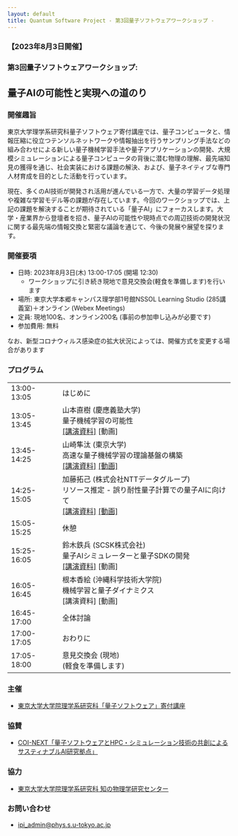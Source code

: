 ```yaml
---
layout: default
title: Quantum Software Project - 第3回量子ソフトウェアワークショップ - 
---
```


### 【2023年8月3日開催】
### 第3回量子ソフトウェアワークショップ: 
## 量子AIの可能性と実現への道のり

### 開催趣旨

東京大学理学系研究科量子ソフトウェア寄付講座では、量子コンピュータと、情報圧縮に役立つテンソルネットワークや情報抽出を行うサンプリング手法などの組み合わせによる新しい量子機械学習手法や量子アプリケーションの開発、大規模シミュレーションによる量子コンピュータの背後に潜む物理の理解、最先端知見の獲得を通じ、社会実装における課題の解決、および、量子ネイティブな専門人材育成を目的とした活動を行っています。

現在、多くのAI技術が開発され活用が進んでいる一方で、大量の学習データ処理や複雑な学習モデル等の課題が存在しています。今回のワークショップでは、上記の課題を解決することが期待されている「量子AI」にフォーカスします。大学・産業界から登壇者を招き、量子AIの可能性や現時点での周辺技術の開発状況に関する最先端の情報交換と緊密な議論を通じて、今後の発展や展望を探ります。

### 開催要項

* 日時: 2023年8月3日(木) 13:00-17:05 (開場 12:30)
  - ワークショップに引き続き現地で意見交換会(軽食を準備します)を行います
* 場所: 東京大学本郷キャンパス理学部1号館NSSOL Learning Studio (285講義室)＋オンライン (Webex Meetings)
* 定員: 現地100名、オンライン200名 (事前の参加申し込みが必要です)
* 参加費用: 無料

なお、新型コロナウィルス感染症の拡大状況によっては、開催方式を変更する場合があります

<!--
### 参加申し込み

* 参加申し込み締切: 2023年7月31日(月) 12:00
* [参加申し込みフォーム](https://forms.gle/85BhY5JsACjzSyBb8) よりお申し込みください
* Webex MeetingsのURLは2023年8月2日にメールにてお知らせする予定です
-->

### プログラム

<table>
<tr><td> 13:00-13:05</td><td>はじめに</td></tr>
<tr><td> 13:05-13:45</td><td>山本直樹 (慶應義塾大学)<br/>量子機械学習の可能性<br/><a href="assets/files/20230803_yamamoto.pdf">[講演資料]</a> [動画]</td></tr>
<tr><td> 13:45-14:25</td><td>山崎隼汰 (東京大学)<br/>高速な量子機械学習の理論基盤の構築<br/><a href="assets/files/20230803_yamasaki.pdf">[講演資料]</a> <a href="https://drive.google.com/file/d/1SRogTsBvQDRWqZMNb8yVhJY6-Lu0z4kW/view?usp=sharing">[動画]</a></td></tr>
<tr><td> 14:25-15:05</td><td>加藤拓己 (株式会社NTTデータグループ)<br/>リソース推定 - 誤り耐性量子計算での量子AIに向けて<br/><a href="assets/files/20230803_kato.pdf">[講演資料]</a> <a href="https://drive.google.com/file/d/1LD-fwGU_NS7S392AENZZYw9JJZiARXt5/view?usp=sharing">[動画]</a></td></tr>
<tr><td> 15:05-15:25</td><td>休憩</td></tr>
<tr><td> 15:25-16:05</td><td>鈴木鉄兵 (SCSK株式会社)<br/>量子AIシミュレーターと量子SDKの開発<br/><a href="assets/files/20230803_suzuki.pdf">[講演資料]</a> [動画]</td></tr>
<tr><td> 16:05-16:45</td><td>根本香絵 (沖縄科学技術大学院)<br/>機械学習と量子ダイナミクス<br/>[講演資料] [動画]</td></tr>
<tr><td> 16:45-17:00</td><td>全体討論</td></tr>
<tr><td> 17:00-17:05</td><td>おわりに</td></tr>
<tr><td> 17:05-18:00</td><td>意見交換会 (現地)<br/> (軽食を準備します)</td></tr>
</table>

### 主催

* [東京大学大学院理学系研究科「量子ソフトウェア」寄付講座](https://qsw.phys.s.u-tokyo.ac.jp)

### 協賛

* [COI-NEXT「量子ソフトウェアとHPC・シミュレーション技術の共創によるサスティナブルAI研究拠点」](https://sqai.jp)

### 協力

* [東京大学大学院理学系研究科 知の物理学研究センター](https://www.phys.s.u-tokyo.ac.jp/lp/ipi/)

### お問い合わせ

* [ipi_admin@phys.s.u-tokyo.ac.jp](mailto:ipi_admin@phys.s.u-tokyo.ac.jp)

